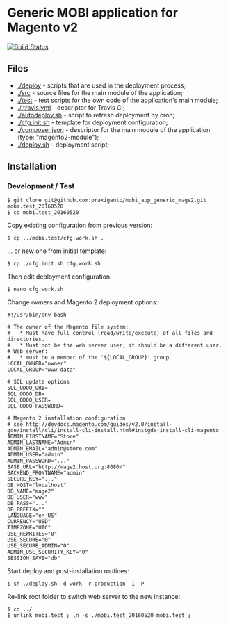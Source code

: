 # Generic MOBI application for Magento v2

[![Build Status](https://travis-ci.org/praxigento/mobi_app_generic_mage2.svg)](https://travis-ci.org/praxigento/mobi_app_generic_mage2/)

## Files

* [./deploy](./deploy) - scripts that are used in the deployment process;
* [./src](./src) - source files for the main module of the application;
* [./test](./test) - test scripts for the own code of the application's main module;
* [./.travis.yml](./.travis.yml) - descriptor for Travis CI; 
* [./autodeploy.sh](./autodeploy.sh) - script to refresh deployment by cron; 
* [./cfg.init.sh](./cfg.init.sh) - template for deployment configuration;
* [./composer.json](./composer.json) - descriptor for the main module of the application (type: "magento2-module");
* [./deploy.sh](./deploy.sh) - deployment script;



## Installation

### Development / Test

    $ git clone git@github.com:praxigento/mobi_app_generic_mage2.git mobi.test_20160520
    $ cd mobi.test_20160520
    
Copy existing configuration from previous version:
    
    $ cp ../mobi.test/cfg.work.sh .
    
... or new one from initial template:
 
    $ cp ./cfg.init.sh cfg.work.sh

Then edit deployment configuration: 

    $ nano cfg.work.sh

Change owners and Magento 2 deployment options:

    #!/usr/bin/env bash
    
    # The owner of the Magento file system:
    #   * Must have full control (read/write/execute) of all files and directories.
    #   * Must not be the web server user; it should be a different user.
    # Web server:
    #   * must be a member of the '${LOCAL_GROUP}' group.
    LOCAL_OWNER="owner"
    LOCAL_GROUP="www-data"
    
    # SQL update options
    SQL_ODOO_URI=
    SQL_ODOO_DB=
    SQL_ODOO_USER=
    SQL_ODOO_PASSWORD=
    
    # Magento 2 installation configuration
    # see http://devdocs.magento.com/guides/v2.0/install-gde/install/cli/install-cli-install.html#instgde-install-cli-magento
    ADMIN_FIRSTNAME="Store"
    ADMIN_LASTNAME="Admin"
    ADMIN_EMAIL="admin@store.com"
    ADMIN_USER="admin"
    ADMIN_PASSWORD="..."
    BASE_URL="http://mage2.host.org:8080/"
    BACKEND_FRONTNAME="admin"
    SECURE_KEY="..."
    DB_HOST="localhost"
    DB_NAME="mage2"
    DB_USER="www"
    DB_PASS="..."
    DB_PREFIX=""
    LANGUAGE="en_US"
    CURRENCY="USD"
    TIMEZONE="UTC"
    USE_REWRITES="0"
    USE_SECURE="0"
    USE_SECURE_ADMIN="0"
    ADMIN_USE_SECURITY_KEY="0"
    SESSION_SAVE="db"

Start deploy and post-installation routines:

    $ sh ./deploy.sh -d work -r production -I -P

Re-link root folder to switch web server to the new instance:

    $ cd ../
    $ unlink mobi.test ; ln -s ./mobi.test_20160520 mobi.test ;